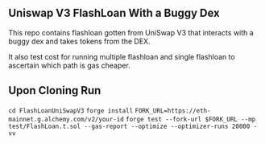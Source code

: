 ## Uniswap V3 FlashLoan With a Buggy Dex

This repo contains flashloan gotten from UniSwap V3 that interacts with a buggy dex and takes tokens from the DEX.

It also test cost for running multiple flashloan and single flashloan to ascertain which path is gas cheaper.

## Upon Cloning Run

`cd FlashLoanUniSwapV3`
`forge install`
`FORK_URL=https://eth-mainnet.g.alchemy.com/v2/your-id`
`forge test --fork-url $FORK_URL --mp test/FlashLoan.t.sol --gas-report --optimize --optimizer-runs 20000 -vv`
